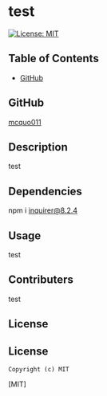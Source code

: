 # test
  [![License: MIT](https://img.shields.io/badge/License-MIT-yellow.svg)](https://opensource.org/licenses/MIT)

 ## Table of Contents

  * [GitHub](#userName)

  ## GitHub

  [mcquo011](https://github.com/mcquo011/)

  ## Description 

  test

 

  ## Dependencies 

  npm i inquirer@8.2.4

  ## Usage

  test

  ## Contributers 

  test

  ## License 

  ## License
  
    Copyright (c) MIT
  [MIT]
  

